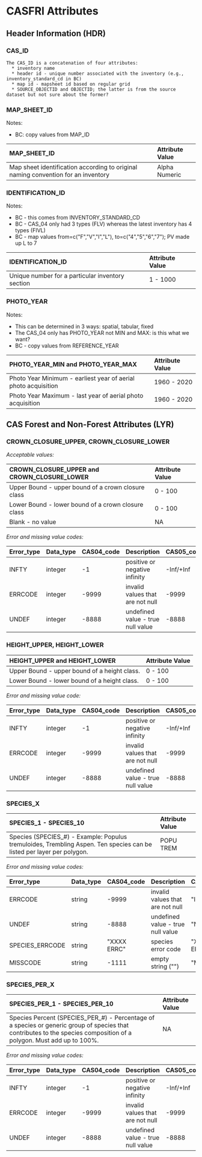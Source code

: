 # CASFRI Attributes

## Header Information (HDR)

### CAS_ID

```
The CAS_ID is a concatenation of four attributes:
  * inventory name
  * header id - unique number associated with the inventory (e.g., inventory_standard_cd in BC)
  * map id - mapsheet id based on regular grid
  * SOURCE_OBJECTID and OBJECTID; the latter is from the source dataset but not sure about the former?
```

### MAP_SHEET_ID

Notes:

  * BC: copy values from MAP_ID

| MAP_SHEET_ID                                                                      | Attribute Value |
| :-------------------------------------------------------------------------------- | :-------------- |
| Map sheet identification according to original naming convention for an inventory | Alpha Numeric   |


### IDENTIFICATION_ID

Notes:

  * BC - this comes from INVENTORY_STANDARD_CD
  * BC - CAS_04 only had 3 types (FLV) whereas the latest inventory has 4 types (FIVL)
  * BC - map values from=c("F","V","I","L"), to=c("4","5","6","7"); PV made up L to 7


| IDENTIFICATION_ID                                | Attribute Value |
| :----------------------------------------------- | :-------------- |
| Unique number for a particular inventory section | 1 - 1000        |


### PHOTO_YEAR

Notes:

  * This can be determined in 3 ways: spatial, tabular, fixed
  * The CAS_04 only has PHOTO_YEAR not MIN and MAX: is this what we want?
  * BC - copy values from REFERENCE_YEAR

| PHOTO_YEAR_MIN and PHOTO_YEAR_MAX                              | Attribute Value |
| :------------------------------------------------------------- | :-------------- |
| Photo Year Minimum - earliest year of aerial photo acquisition | 1960 - 2020     |
| Photo Year Maximum - last year of aerial photo acquisition     | 1960 - 2020     |


## CAS Forest and Non-Forest Attributes (LYR)

### CROWN_CLOSURE_UPPER, CROWN_CLOSURE_LOWER

*Acceptable values:*

| CROWN_CLOSURE_UPPER and CROWN_CLOSURE_LOWER        | Attribute Value |
| :------------------------------------------------- | :-------------- |
| Upper Bound - upper bound of a crown closure class | 0 - 100         |
| Lower Bound - lower bound of a crown closure class | 0 - 100         |
| Blank - no value                                   | NA              |

*Error and missing value codes:*

|Error_type | Data_type    | CAS04_code | Description                       | CAS05_code |
| :-------- | :----------- | :--------- | :-------------------------------- | :--------- |
| INFTY     | integer      | -1         | positive or negative infinity     | -Inf/+Inf  |
| ERRCODE   | integer      | -9999      | invalid values that are not null  | -9999      |
| UNDEF     | integer      | -8888      | undefined value - true null value | -8888      |


### HEIGHT_UPPER, HEIGHT_LOWER

| HEIGHT_UPPER and HEIGHT_LOWER                | Attribute Value |
| :------------------------------------------- | :-------------- |
| Upper Bound - upper bound of a height class. | 0 - 100         |
| Lower Bound - lower bound of a height class. | 0 - 100         |

*Error and missing value code:*

|Error_type | Data_type    | CAS04_code | Description                       | CAS05_code |
| :-------- | :----------- | :--------- | :-------------------------------- | :--------- |
| INFTY     | integer      | -1         | positive or negative infinity     | -Inf/+Inf  |
| ERRCODE   | integer      | -9999      | invalid values that are not null  | -9999      |
| UNDEF     | integer      | -8888      | undefined value - true null value | -8888      |


### SPECIES_X

| SPECIES_1 - SPECIES_10                                                                                                | Attribute Value |
| :-------------------------------------------------------------------------------------------------------------------- | :-------------- |
| Species (SPECIES_#) - Example: Populus tremuloides, Trembling Aspen. Ten species can be listed per layer per polygon. | POPU TREM       |

*Error and missing value codes:*

|Error_type       | Data_type    | CAS04_code  | Description                       | CAS05_code  |
| :-------------- | :----------- | :---------- | :-------------------------------- | :---------- |
| ERRCODE         | string       | -9999       | invalid values that are not null  | "Invalid"   |
| UNDEF           | string       | -8888       | undefined value - true null value | "Null"      |
| SPECIES_ERRCODE | string       | "XXXX ERRC" | species error code                | "XXXX ERRC" |
| MISSCODE        | string       | -1111       | empty string ("")                 | "Missing"   |


### SPECIES_PER_X

| SPECIES_PER_1 - SPECIES_PER_10                                                                                  | Attribute Value |
| :-------------------------------------------------------------------------------------------------------------- | :-------------- |
| Species Percent (SPECIES_PER_#) - Percentage of a species or generic group of species that contributes to the species composition of a polygon. Must add up to 100%. | NA              |

*Error and missing value codes:*

|Error_type | Data_type    | CAS04_code | Description                       | CAS05_code |
| :-------- | :----------- | :--------- | :-------------------------------- | :--------- |
| INFTY     | integer      | -1         | positive or negative infinity     | -Inf/+Inf  |
| ERRCODE   | integer      | -9999      | invalid values that are not null  | -9999      |
| UNDEF     | integer      | -8888      | undefined value - true null value | -8888      |

